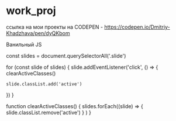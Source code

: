 # work_proj
ссылка на мои проекты на CODEPEN - https://codepen.io/Dmitriy-Khadzhava/pen/dyQKbom

Ванильный JS


const slides = document.querySelectorAll('.slide')

for (const slide of slides) {
   slide.addEventListener('click', () => {
    clearActiveClasses()


    slide.classList.add('active')
   })
}

function clearActiveClasses() {
    slides.forEach((slide) => {
   slide.classList.remove('active')
    } )
}
